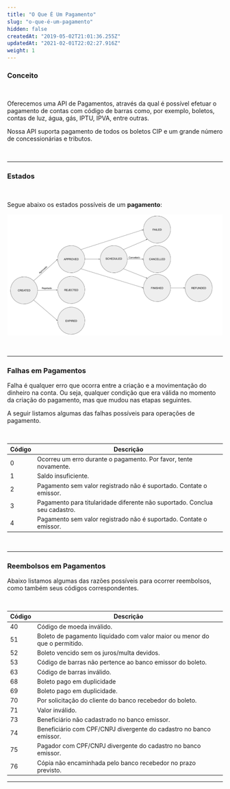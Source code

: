 ```yaml
---
title: "O Que É Um Pagamento"
slug: "o-que-é-um-pagamento"
hidden: false
createdAt: "2019-05-02T21:01:36.255Z"
updatedAt: "2021-02-01T22:02:27.916Z"
weight: 1
---
```


### Conceito

<br>

Oferecemos uma API de Pagamentos, através da qual é possível efetuar o pagamento de contas com código de barras como, por exemplo, boletos, contas de luz, água, gás, IPTU, IPVA, entre outras.

Nossa API suporta pagamento de todos os boletos CIP e um grande número de concessionárias e tributos.

<br>

---

### Estados

<br>

Segue abaixo os estados possíveis de um **pagamento**: 

![Imagem 1](https://raw.githubusercontent.com/stone-co/stone-api-docs/master/content/pt/docs/pagamentos/o-que-e-um-pagamento/estados_pagamento.png)

<br>


---

### Falhas em Pagamentos

Falha é qualquer erro que ocorra entre a criação e a movimentação do dinheiro na conta. Ou seja, qualquer condição que era válida no momento da criação do pagamento, mas que mudou nas etapas seguintes.

A seguir listamos algumas das falhas possíveis para operações de pagamento.

<br>


| Código    |    Descrição                                                               |    
| --------- | -------------------------------------------------------------------------  |
| 0         | Ocorreu um erro durante o pagamento. Por favor, tente novamente.
| 1         | Saldo insuficiente.
| 2         | Pagamento sem valor registrado não é suportado. Contate o emissor.
| 3         | Pagamento para titularidade diferente não suportado. Conclua seu cadastro.
| 4         | Pagamento sem valor registrado não é suportado. Contate o emissor.


<br>

---

### Reembolsos em Pagamentos

Abaixo listamos algumas das razões possíveis para ocorrer reembolsos, como também seus códigos correspondentes.

<br>

| Código    |    Descrição                                                               |    
| --------- | -------------------------------------------------------------------------  |
| 40        | Código de moeda inválido.
| 51        | Boleto de pagamento liquidado com valor maior ou menor do que o permitido.
| 52        | Boleto vencido sem os juros/multa devidos.
| 53        | Código de barras não pertence ao banco emissor do boleto.
| 63        | Código de barras inválido.
| 68        | Boleto pago em duplicidade
| 69        | Boleto pago em duplicidade.
| 70        | Por solicitação do cliente do banco recebedor do boleto.
| 71        | Valor inválido.
| 73        | Beneficiário não cadastrado no banco emissor.
| 74        | Beneficiário com CPF/CNPJ divergente do cadastro no banco emissor.
| 75        | Pagador com CPF/CNPJ divergente do cadastro no banco emissor.
| 76        | Cópia não encaminhada pelo banco recebedor no prazo previsto.



---
